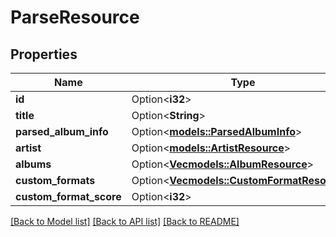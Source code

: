 # ParseResource

## Properties

Name | Type | Description | Notes
------------ | ------------- | ------------- | -------------
**id** | Option<**i32**> |  | [optional]
**title** | Option<**String**> |  | [optional]
**parsed_album_info** | Option<[**models::ParsedAlbumInfo**](ParsedAlbumInfo.md)> |  | [optional]
**artist** | Option<[**models::ArtistResource**](ArtistResource.md)> |  | [optional]
**albums** | Option<[**Vec<models::AlbumResource>**](AlbumResource.md)> |  | [optional]
**custom_formats** | Option<[**Vec<models::CustomFormatResource>**](CustomFormatResource.md)> |  | [optional]
**custom_format_score** | Option<**i32**> |  | [optional]

[[Back to Model list]](../README.md#documentation-for-models) [[Back to API list]](../README.md#documentation-for-api-endpoints) [[Back to README]](../README.md)


